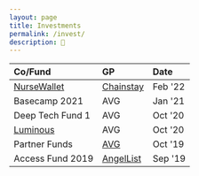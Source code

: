 ```yaml
---
layout: page
title: Investments
permalink: /invest/
description: 💸
---
```

| Co/Fund | GP | Date |
| :---    | :---  | :---  |
| <a href="https://www.nursewallet.co/" target="_blank">NurseWallet</a> | <a href="https://www.chainstaycapital.com/" target="_blank">Chainstay</a> | Feb '22 |
| Basecamp 2021 | AVG | Jan '21 |
| Deep Tech Fund 1 | AVG | Oct '20 |
| <a href="https://www.luminous.com/" target="_blank">Luminous</a> | AVG | Oct '20 |
| Partner Funds | <a href="https://www.av.vc/" target="_blank">AVG</a> | Oct '19 |
| Access Fund 2019 | <a href="https://www.angellist.com/" target="_blank">AngelList</a> | Sep '19 |